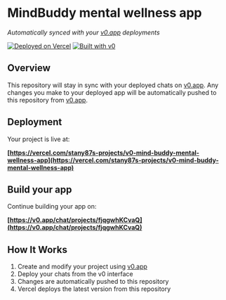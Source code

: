 # MindBuddy mental wellness app

*Automatically synced with your [v0.app](https://v0.app) deployments*

[![Deployed on Vercel](https://img.shields.io/badge/Deployed%20on-Vercel-black?style=for-the-badge&logo=vercel)](https://vercel.com/stany87s-projects/v0-mind-buddy-mental-wellness-app)
[![Built with v0](https://img.shields.io/badge/Built%20with-v0.app-black?style=for-the-badge)](https://v0.app/chat/projects/fjqgwhKCvaQ)

## Overview

This repository will stay in sync with your deployed chats on [v0.app](https://v0.app).
Any changes you make to your deployed app will be automatically pushed to this repository from [v0.app](https://v0.app).

## Deployment

Your project is live at:

**[https://vercel.com/stany87s-projects/v0-mind-buddy-mental-wellness-app](https://vercel.com/stany87s-projects/v0-mind-buddy-mental-wellness-app)**

## Build your app

Continue building your app on:

**[https://v0.app/chat/projects/fjqgwhKCvaQ](https://v0.app/chat/projects/fjqgwhKCvaQ)**

## How It Works

1. Create and modify your project using [v0.app](https://v0.app)
2. Deploy your chats from the v0 interface
3. Changes are automatically pushed to this repository
4. Vercel deploys the latest version from this repository